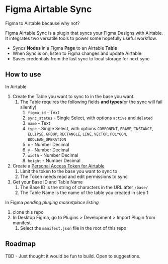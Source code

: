 # Figma Airtable Sync

Figma to Airtable because why not?

Figma Airtable Sync is a plugin that syncs your Figma Designs with Airtable. It integrates two versatile tools to power some hopefully useful workflow.

- Syncs **Nodes** in a Figma **Page** to an Airtable **Table**
- When Sync is on, listen to Figma changes and update Airtable
- Saves credentials from the last sync to local storage for next sync

## How to use

In Airtable
1. Create the Table you want to sync to in the base you want.
   1. The Table requires the following fields **and types**(or the sync will fail silently)
      1. `figma_id` - Text
      2. `sync_status` - Single Select, with options `active` and `deleted`
      3. `name` - Text
      4. `type` - Single Select, with options `COMPONENT`, `FRAME`, `INSTANCE`, `ELLIPSE`, `GROUP`, `RECTANGLE`, `LINE`, `VECTOR`, `POLYGON`, `BOOLEAN_OPERATION`
      5. `x` - Number Decimal
      6. `y` - Number Decimal
      7. `width` - Number Decimal
      8. `height` - Number Decimal
2. Create a [Personal Access Token for Airtable](https://airtable.com/developers/web/guides/personal-access-tokens)
   1. Limit the token to the base you want to sync to
   2. The Token needs read and edit permissions to sync
3. Get your Base ID and Table Name
   1. The Base ID is the string of characters in the URL after `/base/`
   2. The Table Name is the name of the table you created in step 1

In Figma
*pending pluging marketplace listing*
1. clone this repo
2. In Desktop Figma, go to Plugins > Development > Import Plugin from manifest
   1. Select the `manifest.json` file in the root of this repo

## Roadmap

TBD - Just thought it would be fun to build. Open to suggestions.